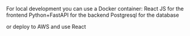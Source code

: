For local development you can use a Docker container: 
React JS for the frontend
Python+FastAPI for the backend
Postgresql for the database


or deploy to AWS and use 
React